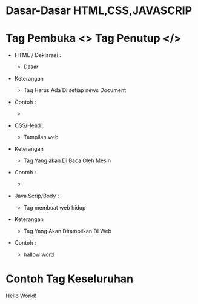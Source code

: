 # Dasar-Dasar HTML,CSS,JAVASCRIP

# Tag Pembuka <> Tag Penutup </>

- HTML / Deklarasi :
  - Dasar
- Keterangan 
  - Tag Harus Ada Di setiap news Document 
- Contoh : 
  - <!DOCTYPE html> <html lang="en"> </html>
  
- CSS/Head :
  - Tampilan web
- Keterangan
  - Tag Yang akan Di Baca Oleh Mesin 
- Contoh :
  - <title> web mark </title>

- Java Scrip/Body :
  - Tag membuat web hidup
- Keterangan
  - Tag Yang Akan Ditampilkan Di Web 
- Contoh :
  - <body> <p> hallow word </p> </body>
  
# Contoh Tag Keseluruhan 

<!DOCTYPE html>
<html lang="en">
    <head>
        <title>Belajar HTML #01</title>
    </head>
    <body>
        <p>Hello World!</p>
    </body>
</html>
